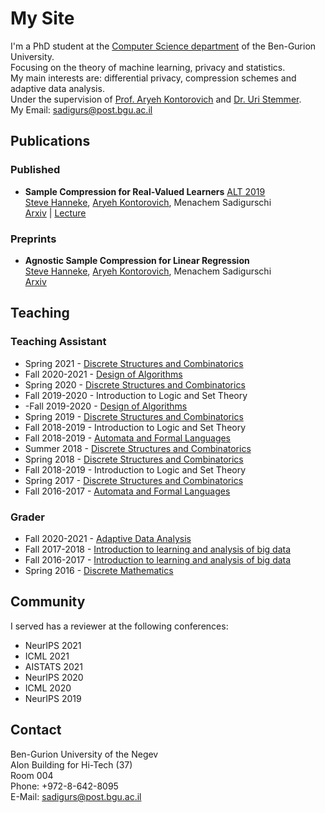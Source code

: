# My Site

I'm a PhD student at the [Computer Science department](http://in.bgu.ac.il/en/natural_science/cs/Pages/default.aspx) of the Ben-Gurion University.  
Focusing on the theory of machine learning, privacy and statistics.  
My main interests are: differential privacy, compression schemes and adaptive data analysis.  
Under the supervision of [Prof. Aryeh Kontorovich](https://www.cs.bgu.ac.il/~karyeh/) and [Dr. Uri Stemmer](https://www.uri.co.il/).  
My Email: [sadigurs@post.bgu.ac.il](mailto:sadigurs@post.bgu.ac.il)

## Publications
### Published

- **Sample Compression for Real-Valued Learners** [ALT 2019](http://alt2019.algorithmiclearningtheory.org/)  
  [Steve Hanneke](http://www.stevehanneke.com/), [Aryeh Kontorovich](https://www.cs.bgu.ac.il/~karyeh/), Menachem Sadigurschi  
  [Arxiv](https://arxiv.org/abs/1805.08254) | [Lecture](https://www.youtube.com/watch?v=ueEvY4Ws0l4)

### Preprints
- **Agnostic Sample Compression for Linear Regression**  
[Steve Hanneke](http://www.stevehanneke.com/), [Aryeh Kontorovich](https://www.cs.bgu.ac.il/~karyeh/), Menachem Sadigurschi  
[Arxiv](https://arxiv.org/abs/1810.01864)


## Teaching
### Teaching Assistant
- Spring 2021 - [Discrete Structures and Combinatorics](https://www.cs.bgu.ac.il/~dsc212/Main)
- Fall 2020-2021 - [Design of Algorithms](https://www.cs.bgu.ac.il/~algo211/Main)
- Spring 2020 - [Discrete Structures and Combinatorics](https://www.cs.bgu.ac.il/~dsc202/Main)
- Fall 2019-2020 - Introduction to Logic and Set Theory
- -Fall 2019-2020 - [Design of Algorithms](https://www.cs.bgu.ac.il/~algo201/Main)		  
- Spring 2019 - [Discrete Structures and Combinatorics](https://www.cs.bgu.ac.il/~dsc192/Main)
- Fall 2018-2019 - Introduction to Logic and Set Theory
- Fall 2018-2019 - [Automata and Formal Languages](https://www.cs.bgu.ac.il/~auto191/Main)
- Summer 2018 - [Discrete Structures and Combinatorics](https://www.cs.bgu.ac.il/~dsc183/Main)
- Spring 2018 - [Discrete Structures and Combinatorics](https://www.cs.bgu.ac.il/~dsc182/Main)
- Fall 2018-2019 - Introduction to Logic and Set Theory
- Spring 2017 - [Discrete Structures and Combinatorics](https://www.cs.bgu.ac.il/~dsc172/Main)
- Fall 2016-2017 - [Automata and Formal Languages](https://www.cs.bgu.ac.il/~auto171/Main)
### Grader
- Fall 2020-2021 - [Adaptive Data Analysis](https://www.cs.bgu.ac.il/~ada211/Main)
- Fall 2017-2018 - [Introduction to learning and analysis of big data](https://www.cs.bgu.ac.il/~inabd181/Main)
- Fall 2016-2017 - [Introduction to learning and analysis of big data](https://www.cs.bgu.ac.il/~inabd171/Main)
- Spring 2016 - [Discrete Mathematics](https://sites.google.com/site/discmathbgu/)

## Community
I served has a reviewer at the following conferences:
- NeurIPS 2021
- ICML 2021
- AISTATS 2021
- NeurIPS 2020
- ICML 2020
- NeurIPS 2019

## Contact
Ben-Gurion University of the Negev  
Alon Building for Hi-Tech (37)  
Room 004  
Phone: +972-8-642-8095  
E-Mail: [sadigurs@post.bgu.ac.il](mailto:sadigurs@post.bgu.ac.il)

